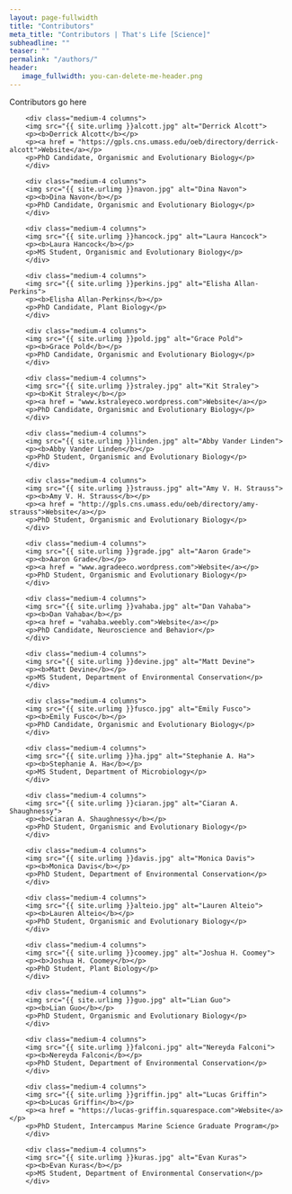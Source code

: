 ```yaml
---
layout: page-fullwidth
title: "Contributors"
meta_title: "Contributors | That's Life [Science]"
subheadline: ""
teaser: ""
permalink: "/authors/"
header:
   image_fullwidth: you-can-delete-me-header.png
---
```

Contributors go here

<div class="row t30">

        <div class="medium-4 columns">
        <img src="{{ site.urlimg }}alcott.jpg" alt="Derrick Alcott">
        <p><b>Derrick Alcott</b></p>
        <p><a href = "https://gpls.cns.umass.edu/oeb/directory/derrick-alcott">Website</a></p>
        <p>PhD Candidate, Organismic and Evolutionary Biology</p>
        </div>
        
        <div class="medium-4 columns">
        <img src="{{ site.urlimg }}navon.jpg" alt="Dina Navon">
        <p><b>Dina Navon</b></p>
        <p>PhD Candidate, Organismic and Evolutionary Biology</p>
        </div>

        <div class="medium-4 columns">
        <img src="{{ site.urlimg }}hancock.jpg" alt="Laura Hancock">
        <p><b>Laura Hancock</b></p>
        <p>MS Student, Organismic and Evolutionary Biology</p>
        </div>

        <div class="medium-4 columns">
        <img src="{{ site.urlimg }}perkins.jpg" alt="Elisha Allan-Perkins">
        <p><b>Elisha Allan-Perkins</b></p>
        <p>PhD Candidate, Plant Biology</p>
        </div>

        <div class="medium-4 columns">
        <img src="{{ site.urlimg }}pold.jpg" alt="Grace Pold">
        <p><b>Grace Pold</b></p>
        <p>PhD Candidate, Organismic and Evolutionary Biology</p>
        </div>

        <div class="medium-4 columns">
        <img src="{{ site.urlimg }}straley.jpg" alt="Kit Straley">
        <p><b>Kit Straley</b></p>
        <p><a href = "www.kstraleyeco.wordpress.com">Website</a></p>
        <p>PhD Candidate, Organismic and Evolutionary Biology</p>
        </div>
      
        <div class="medium-4 columns">
        <img src="{{ site.urlimg }}linden.jpg" alt="Abby Vander Linden">
        <p><b>Abby Vander Linden</b></p>
        <p>PhD Student, Organismic and Evolutionary Biology</p>
        </div>

        <div class="medium-4 columns">
        <img src="{{ site.urlimg }}strauss.jpg" alt="Amy V. H. Strauss">
        <p><b>Amy V. H. Strauss</b></p>
        <p><a href = "http://gpls.cns.umass.edu/oeb/directory/amy-strauss">Website</a></p>
        <p>PhD Student, Organismic and Evolutionary Biology</p>
        </div>

        <div class="medium-4 columns">
        <img src="{{ site.urlimg }}grade.jpg" alt="Aaron Grade">
        <p><b>Aaron Grade</b></p>
        <p><a href = "www.agradeeco.wordpress.com">Website</a></p>
        <p>PhD Student, Organismic and Evolutionary Biology</p>
        </div>
        
        <div class="medium-4 columns">
        <img src="{{ site.urlimg }}vahaba.jpg" alt="Dan Vahaba">
        <p><b>Dan Vahaba</b></p>
        <p><a href = "vahaba.weebly.com">Website</a></p>
        <p>PhD Candidate, Neuroscience and Behavior</p>
        </div>

        <div class="medium-4 columns">
        <img src="{{ site.urlimg }}devine.jpg" alt="Matt Devine">
        <p><b>Matt Devine</b></p>
        <p>MS Student, Department of Environmental Conservation</p>
        </div>

        <div class="medium-4 columns">
        <img src="{{ site.urlimg }}fusco.jpg" alt="Emily Fusco">
        <p><b>Emily Fusco</b></p>
        <p>PhD Candidate, Organismic and Evolutionary Biology</p>
        </div>
        
        <div class="medium-4 columns">
        <img src="{{ site.urlimg }}ha.jpg" alt="Stephanie A. Ha">
        <p><b>Stephanie A. Ha</b></p>
        <p>MS Student, Department of Microbiology</p>
        </div>

        <div class="medium-4 columns">
        <img src="{{ site.urlimg }}ciaran.jpg" alt="Ciaran A. Shaughnessy">
        <p><b>Ciaran A. Shaughnessy</b></p>
        <p>PhD Student, Organismic and Evolutionary Biology</p>
        </div>
        
        <div class="medium-4 columns">
        <img src="{{ site.urlimg }}davis.jpg" alt="Monica Davis">
        <p><b>Monica Davis</b></p>
        <p>PhD Student, Department of Environmental Conservation</p>
        </div>

        <div class="medium-4 columns">
        <img src="{{ site.urlimg }}alteio.jpg" alt="Lauren Alteio">
        <p><b>Lauren Alteio</b></p>
        <p>PhD Student, Organismic and Evolutionary Biology</p>
        </div>

        <div class="medium-4 columns">
        <img src="{{ site.urlimg }}coomey.jpg" alt="Joshua H. Coomey">
        <p><b>Joshua H. Coomey</b></p>
        <p>PhD Student, Plant Biology</p>
        </div>
        
        <div class="medium-4 columns">
        <img src="{{ site.urlimg }}guo.jpg" alt="Lian Guo">
        <p><b>Lian Guo</b></p>
        <p>PhD Student, Organismic and Evolutionary Biology</p>
        </div>

        <div class="medium-4 columns">
        <img src="{{ site.urlimg }}falconi.jpg" alt="Nereyda Falconi">
        <p><b>Nereyda Falconi</b></p>
        <p>PhD Student, Department of Environmental Conservation</p>
        </div>

        <div class="medium-4 columns">
        <img src="{{ site.urlimg }}griffin.jpg" alt="Lucas Griffin">
        <p><b>Lucas Griffin</b></p>
        <p><a href = "https://lucas-griffin.squarespace.com">Website</a></p>
        <p>PhD Student, Intercampus Marine Science Graduate Program</p>
        </div>
        
        <div class="medium-4 columns">
        <img src="{{ site.urlimg }}kuras.jpg" alt="Evan Kuras">
        <p><b>Evan Kuras</b></p>
        <p>MS Student, Department of Environmental Conservation</p>
        </div>

</div><!-- /.row -->
